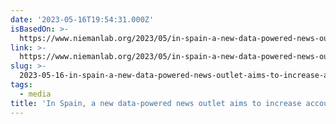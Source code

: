 ```yaml
---
date: '2023-05-16T19:54:31.000Z'
isBasedOn: >-
  https://www.niemanlab.org/2023/05/in-spain-a-new-data-powered-news-outlet-aims-to-increase-accountability-reporting/
link: >-
  https://www.niemanlab.org/2023/05/in-spain-a-new-data-powered-news-outlet-aims-to-increase-accountability-reporting/
slug: >-
  2023-05-16-in-spain-a-new-data-powered-news-outlet-aims-to-increase-accountability-re
tags:
  - media
title: 'In Spain, a new data-powered news outlet aims to increase accountability re'
---
```


